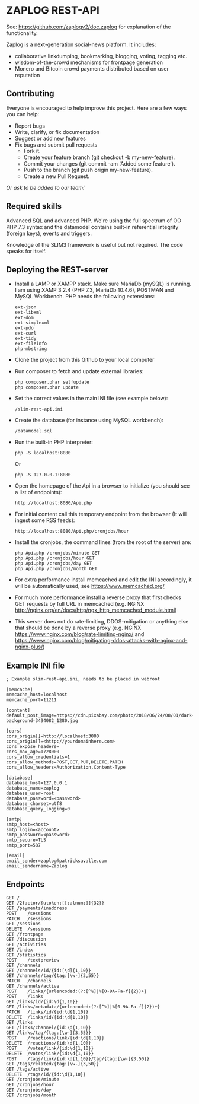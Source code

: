 # ZAPLOG REST-API

See: https://github.com/zaplogv2/doc.zaplog for explanation of the functionality.

Zaplog is a next-generation social-news platform. It includes:

- collaborative linkdumping, bookmarking, blogging, voting, tagging etc.
- wisdom-of-the-crowd mechanisms for frontpage generation
- Monero and Bitcoin crowd payments distributed based on user reputation

## Contributing

Everyone is encouraged to help improve this project. Here are a few ways you can help:

- Report bugs
- Write, clarify, or fix documentation
- Suggest or add new features
- Fix bugs and submit pull requests
  - Fork it.
  - Create your feature branch (git checkout -b my-new-feature).
  - Commit your changes (git commit -am 'Added some feature').
  - Push to the branch (git push origin my-new-feature).
  - Create a new Pull Request.

*Or ask to be added to our team!*

## Required skills

Advanced SQL and advanced PHP. We're using the full spectrum of OO PHP 7.3 syntax and the datamodel
contains built-in referential integrity (foreign keys), events and triggers.

Knowledge of the SLIM3 framework is useful but not required. The code speaks for itself.

## Deploying the REST-server

- Install a LAMP or XAMPP stack. Make sure MariaDb (mySQL) is running. I am using XAMP 3.2.4 (PHP 7.3, MariaDb 10.4.6), POSTMAN and MySQL Workbench. PHP needs the following extensions:

      ext-json
      ext-libxml
      ext-dom
      ext-simplexml
      ext-pdo
      ext-curl
      ext-tidy
      ext-fileinfo
      php-mbstring


- Clone the project from this Github to your local computer


- Run composer to fetch and update external libraries:

      php composer.phar selfupdate  
      php composer.phar update

- Set the correct values in the main INI file (see example below):

      /slim-rest-api.ini 

- Create the database (for instance using MySQL workbench):

      /datamodel.sql

- Run the built-in PHP interpreter:

      php -S localhost:8080

  Or

      php -S 127.0.0.1:8080

- Open the homepage of the Api in a browser to initialize (you should see a list of endpoints):

      http://localhost:8080/Api.php

- For initial content call this temporary endpoint from the browser (It will ingest some RSS feeds):

      http://localhost:8080/Api.php/cronjobs/hour

- Install the cronjobs, the command lines (from the root of the server) are:

      php Api.php /cronjobs/minute GET
      php Api.php /cronjobs/hour GET
      php Api.php /cronjobs/day GET
      php Api.php /cronjobs/month GET

- For extra performance install memcached and edit the INI accordingly, it will be automatically used, see https://www.memcached.org/


- For much more performance install a reverse proxy that first checks GET 
requests by full URL in memcached (e.g. NGINX http://nginx.org/en/docs/http/ngx_http_memcached_module.html)


- This server does not do rate-limiting, DDOS-mitigation or anything else that should be done by a reverse proxy
  (e.g. NGINX https://www.nginx.com/blog/rate-limiting-nginx/ and https://www.nginx.com/blog/mitigating-ddos-attacks-with-nginx-and-nginx-plus/)

## Example INI file

    ; Example slim-rest-api.ini, needs to be placed in webroot
    
    [memcache]
    memcache_host=localhost
    memcache_port=11211

    [content]
    default_post_image=https://cdn.pixabay.com/photo/2018/06/24/08/01/dark-background-3494082_1280.jpg

    [cors]
    cors_origin[]=http://localhost:3000
    cors_origin[]=<http://yourdomainhere.com>
    cors_expose_headers=
    cors_max_age=1728000
    cors_allow_credentials=1
    cors_allow_methods=POST,GET,PUT,DELETE,PATCH
    cors_allow_headers=Authorization,Content-Type
    
    [database]
    database_host=127.0.0.1
    database_name=zaplog
    database_user=root
    database_password=<password>
    database_charset=utf8
    database_query_logging=0
    
    [smtp]
    smtp_host=<host>
    smtp_login=<account>
    smtp_password=<password>
    smtp_secure=TLS
    smtp_port=587
    
    [email]
    email_sender=zaplog@patricksavalle.com
    email_sendername=Zaplog

## Endpoints

    GET	/
    GET	/2factor/{utoken:[[:alnum:]]{32}}
    GET	/payments/inaddress
    POST	/sessions
    PATCH	/sessions
    GET	/sessions
    DELETE	/sessions
    GET	/frontpage
    GET	/discussion
    GET	/activities
    GET	/index
    GET	/statistics
    POST	/textpreview
    GET	/channels
    GET	/channels/id/{id:[\d]{1,10}}
    GET	/channels/tag/{tag:[\w-]{3,55}}
    PATCH	/channels
    GET	/channels/active
    POST	/links/{urlencoded:(?:[^%]|%[0-9A-Fa-f]{2})+}
    POST	/links
    GET	/links/id/{id:\d{1,10}}
    GET	/links/metadata/{urlencoded:(?:[^%]|%[0-9A-Fa-f]{2})+}
    PATCH	/links/id/{id:\d{1,10}}
    DELETE	/links/id/{id:\d{1,10}}
    GET	/links
    GET	/links/channel/{id:\d{1,10}}
    GET	/links/tag/{tag:[\w-]{3,55}}
    POST	/reactions/link/{id:\d{1,10}}
    DELETE	/reactions/{id:\d{1,10}}
    POST	/votes/link/{id:\d{1,10}}
    DELETE	/votes/link/{id:\d{1,10}}
    POST	/tags/link/{id:\d{1,10}}/tag/{tag:[\w-]{3,50}}
    GET	/tags/related/{tag:[\w-]{3,50}}
    GET	/tags/active
    DELETE	/tags/id/{id:\d{1,10}}
    GET	/cronjobs/minute
    GET	/cronjobs/hour
    GET	/cronjobs/day
    GET	/cronjobs/month
